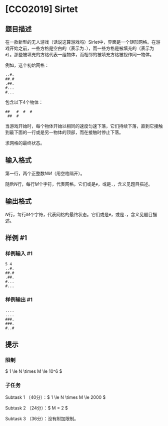 # [CCO2019] Sirtet

## 题目描述

在一款新型的无人游戏（话说这算游戏吗）Sirlet中，界面是一个矩形网格。在游戏开始之前，一些方格是空白的（表示为`.`），而一些方格是被填充的（表示为`#`）。那些被填充的方格代表一组物体，而相邻的被填充方格被视作同一物体。

例如，这个初始网格：

```
..#.
##.#
.##.
#...
#...
```

包含以下4个物体：

```
##   #  #  #
 ##  #
```

当游戏开始时，每个物体开始以相同的速度匀速下落，它们持续下落，直到它接触到最下面的一行或是另一物体的顶部，而在接触时停止下落。

求网格的最终状态。

## 输入格式

第一行，两个正整数$N M$（用空格隔开）。

随后$N$行，每行$M$个字符，代表网格。它们或是`#`，或是`.`，含义见题目描述。

## 输出格式

$N$行，每行$M$个字符，代表网格的最终状态。它们或是`#`，或是`.`，含义见题目描述。

## 样例 #1

### 样例输入 #1
```
5 4
..#.
##.#
.##.
#...
#...
```

### 样例输出 #1

```
....
....
###.
###.
#..#
```

## 提示

### 限制

$ 1 \le N \times M \le 10^6 $

### 子任务

Subtask 1 （40分）：$ 1 \le N \times M \le 2000 $

Subtask 2 （24分）：$ M = 2 $

Subtask 3 （36分）：没有附加限制。
